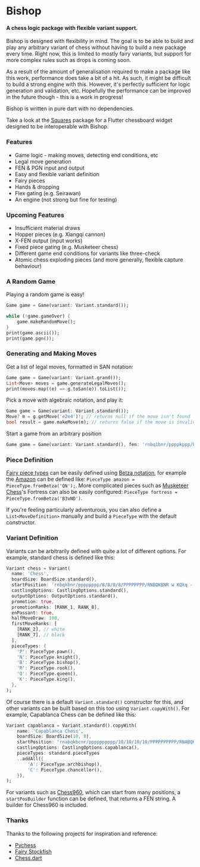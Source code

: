 # Bishop
#### A chess logic package with flexible variant support.

Bishop is designed with flexibility in mind. The goal is to be able to build and play any arbitrary variant of chess without having to build a new package every time. Right now, this is limited to mostly fairy variants, but support for more complex rules such as drops is coming soon.

As a result of the amount of generalisation required to make a package like this work, performance does take a bit of a hit. As such, it might be difficult to build a strong engine with this. However, it's perfectly sufficient for logic generation and validation, etc. Hopefully the performance can be improved in the future though - this is a work in progress!

Bishop is written in pure dart with no dependencies.

Take a look at the [Squares](https://pub.dev/packages/squares) package for a Flutter chessboard widget
designed to be interoperable with Bishop.

### Features 
* Game logic - making moves, detecting end conditions, etc
* Legal move generation
* FEN & PGN input and output
* Easy and flexible variant definition
* Fairy pieces
* Hands & dropping
* Flex gating (e.g. Seirawan)
* An engine (not strong but fine for testing)

### Upcoming Features
* Insufficient material draws
* Hopper pieces (e.g. Xiangqi cannon)
* X-FEN output (input works)
* Fixed piece gating (e.g. Musketeer chess)
* Different game end conditions for variants like three-check
* Atomic chess exploding pieces (and more generally, flexible capture behaviour)

### A Random Game
Playing a random game is easy!
```dart
Game game = Game(variant: Variant.standard());

while (!game.gameOver) {
    game.makeRandomMove();
}
print(game.ascii());
print(game.pgn());
```

### Generating and Making Moves
Get a list of legal moves, formatted in SAN notation:
```dart
Game game = Game(variant: Variant.grand());
List<Move> moves = game.generateLegalMoves();
print(moves.map((e) => g.toSan(e)).toList());
```

Pick a move with algebraic notation, and play it:
```dart
Game game = Game(variant: Variant.standard());
Move? m = g.getMove('e2e4')!; // returns null if the move isn't found
bool result = game.makeMove(m); // returns false if the move is invalid
```

Start a game from an arbitrary position
```dart
Game game = Game(variant: Variant.standard(), fen: 'rnbq1bnr/ppppkppp/8/4p3/4P3/8/PPPPKPPP/RNBQ1BNR w - - 2 3');
```

### Piece Definition
[Fairy piece types](https://en.wikipedia.org/wiki/Fairy_chess_piece) can be easily defined using [Betza notation](https://www.gnu.org/software/xboard/Betza.html), for example the [Amazon](https://en.wikipedia.org/wiki/Amazon_%28chess%29) can be defined like: `PieceType amazon = PieceType.fromBetza('QN');`. More complicated pieces such as [Musketeer Chess](https://musketeerchess.net/games/musketeer/rules/rules-short.php)'s Fortress can also be easily configured: `PieceType fortress = PieceType.fromBetza('B3vND')`.

If you're feeling particularly adventurous, you can also define a `List<MoveDefinition>` manually and build a `PieceType` with the default constructor.

### Variant Definition
Variants can be arbitrarily defined with quite a lot of different options. For example, standard chess is defined like this:
```dart
Variant chess = Variant(
  name: 'Chess',
  boardSize: BoardSize.standard(),
  startPosition: 'rnbqkbnr/pppppppp/8/8/8/8/PPPPPPPP/RNBQKBNR w KQkq - 0 1',
  castlingOptions: CastlingOptions.standard(),
  outputOptions: OutputOptions.standard(),
  promotion: true,
  promotionRanks: [RANK_1, RANK_8],
  enPassant: true,
  halfMoveDraw: 100,
  firstMoveRanks: [
    [RANK_2], // white
    [RANK_7], // black
  ],
  pieceTypes: {
    'P': PieceType.pawn(),
    'N': PieceType.knight(),
    'B': PieceType.bishop(),
    'R': PieceType.rook(),
    'Q': PieceType.queen(),
    'K': PieceType.king(),
  },
);
```
Of course there is a default `Variant.standard()` constructor for this, and other variants can be built based on this too using `Variant.copyWith()`. For example, Capablanca Chess can be defined like this:
```dart
Variant capablanca = Variant.standard().copyWith(
    name: 'Capablanca Chess',
    boardSize: BoardSize(10, 8),
    startPosition: 'rnabqkbcnr/pppppppppp/10/10/10/10/PPPPPPPPPP/RNABQKBCNR w KQkq - 0 1',
    castlingOptions: CastlingOptions.capablanca(),
    pieceTypes: standard.pieceTypes
    ..addAll({
        'A': PieceType.archbishop(),
        'C': PieceType.chancellor(),
    }),
);
```

For variants such as [Chess960](https://en.wikipedia.org/wiki/Fischer_random_chess), which can start from many positions, a `startPosBuilder` function can be defined, that returns a FEN string. A builder for Chess960 is included.

### Thanks

Thanks to the following projects for inspiration and reference:
- [Pychess](https://github.com/gbtami/pychess-variants)
- [Fairy Stockfish](https://github.com/ianfab/Fairy-Stockfish)
- [Chess.dart](https://pub.dev/packages/chess)